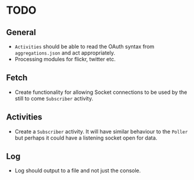 # TODO

## General
- `Activities` should be able to read the OAuth syntax from `aggregations.json` and act appropriately.
- Processing modules for flickr, twitter etc.

## Fetch
- Create functionality for allowing Socket connections to be used by the still to come `Subscriber` activity.

## Activities
- Create a `Subscriber` activity. It will have similar behaviour to the `Poller` but perhaps it could have a listening socket open for data.

## Log
- Log should output to a file and not just the console.